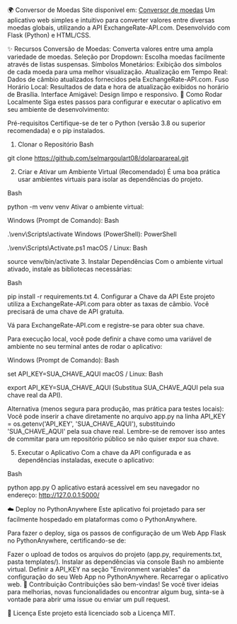 🌍 Conversor de Moedas
Site disponivel em: <a href="https://dolarparareal.onrender.com" target="_blank">Conversor de moedas</a>
Um aplicativo web simples e intuitivo para converter valores entre diversas moedas globais, utilizando a API ExchangeRate-API.com. Desenvolvido com Flask (Python) e HTML/CSS.

✨ Recursos
Conversão de Moedas: Converta valores entre uma ampla variedade de moedas.
Seleção por Dropdown: Escolha moedas facilmente através de listas suspensas.
Símbolos Monetários: Exibição dos símbolos de cada moeda para uma melhor visualização.
Atualização em Tempo Real: Dados de câmbio atualizados fornecidos pela ExchangeRate-API.com.
Fuso Horário Local: Resultados de data e hora de atualização exibidos no horário de Brasília.
Interface Amigável: Design limpo e responsivo.
🚀 Como Rodar Localmente
Siga estes passos para configurar e executar o aplicativo em seu ambiente de desenvolvimento:

Pré-requisitos
Certifique-se de ter o Python (versão 3.8 ou superior recomendada) e o pip instalados.

1. Clonar o Repositório
Bash

git clone https://github.com/selmargoulart08/dolarparareal.git

2. Criar e Ativar um Ambiente Virtual (Recomendado)
É uma boa prática usar ambientes virtuais para isolar as dependências do projeto.

Bash

python -m venv venv
Ativar o ambiente virtual:

Windows (Prompt de Comando):
Bash

.\venv\Scripts\activate
Windows (PowerShell):
PowerShell

.\venv\Scripts\Activate.ps1
macOS / Linux:
Bash

source venv/bin/activate
3. Instalar Dependências
Com o ambiente virtual ativado, instale as bibliotecas necessárias:

Bash

pip install -r requirements.txt
4. Configurar a Chave da API
Este projeto utiliza a ExchangeRate-API.com para obter as taxas de câmbio. Você precisará de uma chave de API gratuita.

Vá para ExchangeRate-API.com e registre-se para obter sua chave.

Para execução local, você pode definir a chave como uma variável de ambiente no seu terminal antes de rodar o aplicativo:

Windows (Prompt de Comando):
Bash

set API_KEY=SUA_CHAVE_AQUI
macOS / Linux:
Bash

export API_KEY=SUA_CHAVE_AQUI
(Substitua SUA_CHAVE_AQUI pela sua chave real da API).

Alternativa (menos segura para produção, mas prática para testes locais):
Você pode inserir a chave diretamente no arquivo app.py na linha API_KEY = os.getenv('API_KEY', 'SUA_CHAVE_AQUI'), substituindo 'SUA_CHAVE_AQUI' pela sua chave real. Lembre-se de remover isso antes de commitar para um repositório público se não quiser expor sua chave.

5. Executar o Aplicativo
Com a chave da API configurada e as dependências instaladas, execute o aplicativo:

Bash

python app.py
O aplicativo estará acessível em seu navegador no endereço: http://127.0.0.1:5000/

☁️ Deploy no PythonAnywhere
Este aplicativo foi projetado para ser facilmente hospedado em plataformas como o PythonAnywhere.

Para fazer o deploy, siga os passos de configuração de um Web App Flask no PythonAnywhere, certificando-se de:

Fazer o upload de todos os arquivos do projeto (app.py, requirements.txt, pasta templates/).
Instalar as dependências via console Bash no ambiente virtual.
Definir a API_KEY na seção "Environment variables" da configuração do seu Web App no PythonAnywhere.
Recarregar o aplicativo web.
🤝 Contribuição
Contribuições são bem-vindas! Se você tiver ideias para melhorias, novas funcionalidades ou encontrar algum bug, sinta-se à vontade para abrir uma issue ou enviar um pull request.

📄 Licença
Este projeto está licenciado sob a Licença MIT.
